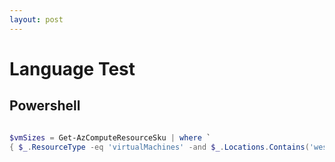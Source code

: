 ```yaml
---
layout: post
---
```


# Language Test

## Powershell

```powershell

$vmSizes = Get-AzComputeResourceSku | where `
{ $_.ResourceType -eq 'virtualMachines' -and $_.Locations.Contains('westeurope') }

```
